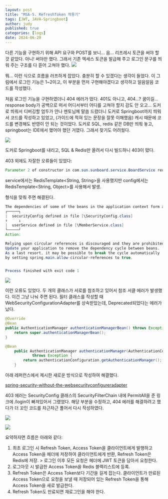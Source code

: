 ```yaml
---
layout: post
title: "MSA-5. RefreshToken 적용기"
tags: [JWT, JAVA-Springboot]
author: judy
published: true
categories: [logs]
date: 2024-06-20
---
```


다른 기능을 구현하기 위해 API 요구와 POST를 보니… 음… 리프레시 토큰을 써야 할 것 같았다. 아니! 써야만 했다. 그래서 기존 엑세스 토큰을 발급해 주고 로그인 문구를 띄워 주는 구조를 다 뜯어 고쳐야 했다.
![](https://yuju-lee.notion.site/image/https%3A%2F%2Fprod-files-secure.s3.us-west-2.amazonaws.com%2F44912d2a-41d8-4efb-a178-49f42e164aad%2Fd4d9e428-cc95-4b36-8ae9-c057026d67ff%2FUntitled.png?table=block&id=ba157320-073a-495c-96f2-3f52418d4434&spaceId=44912d2a-41d8-4efb-a178-49f42e164aad&width=1440&userId=&cache=v2)

뭐… 이런 식으로 흐름을 러프하게 잡았다. 충분히 할 수 있겠다는 생각이 들었다. 이 그림에서 로그인 기능은 1~2이고, 이 부분을 먼저 구현해야겠다고 생각하고 알음알음 코드를 작성했다. 

처음 로그인 기능을 구현하였더니 404 에러가 떴다. 401도 아니고, 404…? 꿈이길... response body가 공백으로 떠서 어디서부터 어디를 고쳐야 할지 감도 안 오고… 도커로 띄워서 디버깅할 엄두가 안나 멘토님께 말씀 드렸더니 도커로 Springboot까지 띄워서 코드를 작성하고 있었고, (가이드에 적혀 있는 문장을 잘못 이해했음) 캐시 때문에 코드를 변경해도 반영이 안 되는 것이었다. 도커로 SQL, redis 같은 DB만 띄워 놓고, springboot는 IDE에서 했어야 했던 거였다. 그래서 찾기도 어려웠다.

![](https://yuju-lee.notion.site/image/https%3A%2F%2Fprod-files-secure.s3.us-west-2.amazonaws.com%2F44912d2a-41d8-4efb-a178-49f42e164aad%2F9413fc87-4e5d-41d8-be09-15b802db4198%2FScreenshot_2024-06-20_at_10.38.56_AM.png?table=block&id=9ce5604e-2caf-4145-98e4-73adf7f2302c&spaceId=44912d2a-41d8-4efb-a178-49f42e164aad&width=1920&userId=&cache=v2)

도커로 Springboot를 내리고, SQL & Redis만 올려서 다시 빌드하니 403이 떴다. 

403 외에도 자잘한 오류들이 있었다:

```Java
Parameter 2 of constructor in com.sun.sunboard.service.BoardService required a bean of type 'org.springframework.data.redis.core.RedisTemplate' that could not be found.
```

service에서는 RedisTemplate<String, String>을 사용했지만 config에서는 RedisTemplate<String, Object>를 사용해서 발생. 

형식을 맞춰 주면 해결된다.

```Java
The dependencies of some of the beans in the application context form a cycle:
┌─────┐
|  securityConfig defined in file [\SecurityConfig.class]
↑     ↓
|  userService defined in file [\MemberService.class]
└─────┘
Action:

Relying upon circular references is discouraged and they are prohibited by default. 
Update your application to remove the dependency cycle between beans. 
As a last resort, it may be possible to break the cycle automatically 
by setting spring.main.allow-circular-references to true.


Process finished with exit code 1
```

![](https://yuju-lee.notion.site/image/https%3A%2F%2Fprod-files-secure.s3.us-west-2.amazonaws.com%2F44912d2a-41d8-4efb-a178-49f42e164aad%2Fd1fc45af-643b-46b2-9c5b-153f3dbf478c%2FUntitled.png?table=block&id=484f4d0f-5699-465e-b49d-15c320dd5cd0&spaceId=44912d2a-41d8-4efb-a178-49f42e164aad&width=770&userId=&cache=v2)

이런 오류도 있었다. 두 개의 클래스가 서로를 참조하고 있어서 참조 서클 에러가 발생했다. 이건 그냥 나눠 주면 된다. 필터 클래스를 작성할 때 WebSecurityConfigurationAdapter를 상속받았는데, Deprecated되었다는 에러가 났다.
```Java
@Override
@Bean
public AuthenticationManager authenticationManagerBean() throws Exception{
	return super.authenticationManagerBean();
}
```
```Java
@Bean
    public AuthenticationManager authenticationManager(AuthenticationConfiguration authenticationConfiguration)
            throws Exception {
        return authenticationConfiguration.getAuthenticationManager();
    }
```
아래 레퍼런스에서 제시한 새로운 방식으로 작성하여 해결했다.

[spring-security-without-the-websecurityconfigureradapter](https://spring.io/blog/2022/02/21/spring-security-without-the-websecurityconfigureradapter)

403 에러는 SecurityConfig 클래스의 SecurityFilterChain 내에 PermitAll을 준 링크에 /login이 빠져있어서 그랬었다. 해당 부분을 수정하고, 404 에러를 해결하려고 했다가 더 꼬인 코드를 차근차근 풀어서 다시 작성하였다.

![](https://yuju-lee.notion.site/image/https%3A%2F%2Fprod-files-secure.s3.us-west-2.amazonaws.com%2F44912d2a-41d8-4efb-a178-49f42e164aad%2F7ad82664-eac9-4b41-aa41-0eadde79e889%2FScreenshot_2024-06-23_at_2.31.34_PM.png?table=block&id=abc83f2c-e91e-4733-91a3-710568ded9cb&spaceId=44912d2a-41d8-4efb-a178-49f42e164aad&width=2000&userId=&cache=v2)

![](https://yuju-lee.notion.site/image/https%3A%2F%2Fprod-files-secure.s3.us-west-2.amazonaws.com%2F44912d2a-41d8-4efb-a178-49f42e164aad%2F95a51d47-f2ea-4025-b3a7-fd2c17d362b2%2FScreenshot_2024-06-23_at_2.31.37_PM.png?table=block&id=b59bc42f-5e44-4592-9876-94ab7be9e6cf&spaceId=44912d2a-41d8-4efb-a178-49f42e164aad&width=1230&userId=&cache=v2)


요약하자면 흐름은 아래와 같다:
1. 최초 로그인 시 Refresh Token, Access Token을 클라이언트에게 발행하고 Access Token을 헤더에 저장하여 클라이언트에게 반환, Refresh Token은 Redis에 저장. > 로그인 이후 모든 요청은 헤더에 JWT 토큰을 담아서 요청한다. 
2. 로그아웃 시 발급한 Access Token을 Redis 블랙리스트에 등록. 
3. Refresh Token은 Access Token보다 기간을 길게 잡는다.  클라이언트가 만료된 Access Token으로 요청을 보낼 때 저장되어 있는 Refresh Token을 통해 Access Token을 새로 발급한다.
4. Refresh Token도 만료되면 재로그인을 해야 한다.